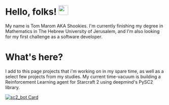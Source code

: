 # Hello, folks! <img src="https://raw.githubusercontent.com/MartinHeinz/MartinHeinz/master/wave.gif" width="30px">

My name is Tom Marom AKA Shookies.
I'm currently finishing my degree in Mathematics in The Hebrew University of Jerusalem,
and I'm also looking for my first challenge as a software developer. 

# What's here?

I add to this page projects that i'm working on in my spare time, as well as a select few projects from my studies.
My current time-vacuum is building a Reinforcement Learning agent for Starcraft 2 using deepmind's PySC2 library.


[![sc2_bot Card](https://github-readme-stats.vercel.app/api/pin/?username=shookies&repo=SC2_agent&theme=dark)](https://github.com//shookies/SC2_agent)


